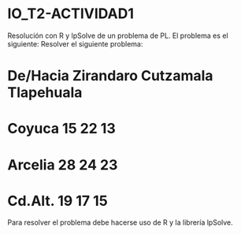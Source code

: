# IO_T2-ACTIVIDAD1
Resolución con R y lpSolve de un problema de PL.
El problema es el siguiente:
Resolver el siguiente problema:

# De/Hacia      Zirandaro   Cutzamala   Tlapehuala
# Coyuca        15            22            13
# Arcelia       28            24            23
# Cd.Alt.       19            17            15

Para resolver el problema debe hacerse uso de R y la librería lpSolve.
